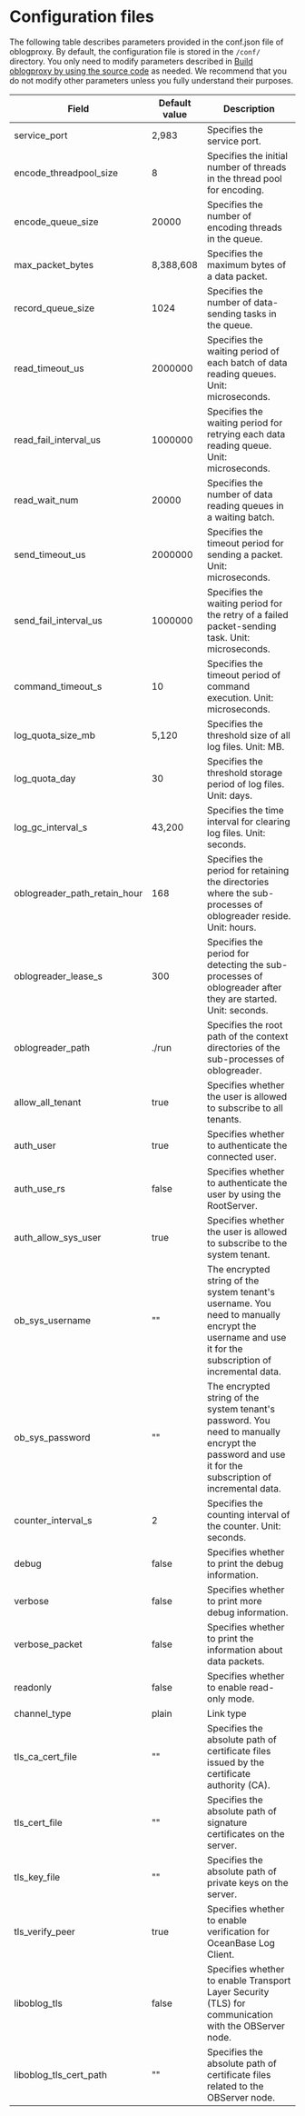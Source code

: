 # Configuration files

The following table describes parameters provided in the conf.json file of oblogproxy. By default, the configuration file is stored in the `/conf/` directory. You only need to modify parameters described in [Build oblogproxy by using the source code](1.install-and-deploy-oblogproxy/2.use-source-code-to-build-an-oblogproxy.md) as needed. We recommend that you do not modify other parameters unless you fully understand their purposes.

| Field | Default value | Description |
|------------------------------|---------|-----------------------------|
| service_port | 2,983 | Specifies the service port. |
| encode_threadpool_size | 8 | Specifies the initial number of threads in the thread pool for encoding. |
| encode_queue_size | 20000 | Specifies the number of encoding threads in the queue. |
| max_packet_bytes | 8,388,608 | Specifies the maximum bytes of a data packet. |
| record_queue_size | 1024 | Specifies the number of data-sending tasks in the queue. |
| read_timeout_us | 2000000 | Specifies the waiting period of each batch of data reading queues. Unit: microseconds. |
| read_fail_interval_us | 1000000 | Specifies the waiting period for retrying each data reading queue. Unit: microseconds. |
| read_wait_num | 20000 | Specifies the number of data reading queues in a waiting batch. |
| send_timeout_us | 2000000 | Specifies the timeout period for sending a packet. Unit: microseconds. |
| send_fail_interval_us | 1000000 | Specifies the waiting period for the retry of a failed packet-sending task. Unit: microseconds. |
| command_timeout_s | 10 | Specifies the timeout period of command execution. Unit: microseconds. |
| log_quota_size_mb | 5,120 | Specifies the threshold size of all log files. Unit: MB. |
| log_quota_day | 30 | Specifies the threshold storage period of log files. Unit: days. |
| log_gc_interval_s | 43,200 | Specifies the time interval for clearing log files. Unit: seconds. |
| oblogreader_path_retain_hour | 168 | Specifies the period for retaining the directories where the sub-processes of oblogreader reside. Unit: hours. |
| oblogreader_lease_s | 300 | Specifies the period for detecting the sub-processes of oblogreader after they are started. Unit: seconds. |
| oblogreader_path | ./run | Specifies the root path of the context directories of the sub-processes of oblogreader. |
| allow_all_tenant | true | Specifies whether the user is allowed to subscribe to all tenants. |
| auth_user | true | Specifies whether to authenticate the connected user. |
| auth_use_rs | false | Specifies whether to authenticate the user by using the RootServer. |
| auth_allow_sys_user | true | Specifies whether the user is allowed to subscribe to the system tenant. |
| ob_sys_username | "" | The encrypted string of the system tenant's username. You need to manually encrypt the username and use it for the subscription of incremental data. |
| ob_sys_password | "" | The encrypted string of the system tenant's password. You need to manually encrypt the password and use it for the subscription of incremental data. |
| counter_interval_s | 2 | Specifies the counting interval of the counter. Unit: seconds. |
| debug | false | Specifies whether to print the debug information. |
| verbose | false | Specifies whether to print more debug information. |
| verbose_packet | false | Specifies whether to print the information about data packets. |
| readonly | false | Specifies whether to enable read-only mode. |
| channel_type | plain | Link type |
| tls_ca_cert_file | "" | Specifies the absolute path of certificate files issued by the certificate authority (CA). |
| tls_cert_file | "" | Specifies the absolute path of signature certificates on the server. |
| tls_key_file | "" | Specifies the absolute path of private keys on the server. |
| tls_verify_peer | true | Specifies whether to enable verification for OceanBase Log Client. |
| liboblog_tls | false | Specifies whether to enable Transport Layer Security (TLS) for communication with the OBServer node. |
| liboblog_tls_cert_path | "" | Specifies the absolute path of certificate files related to the OBServer node. |
